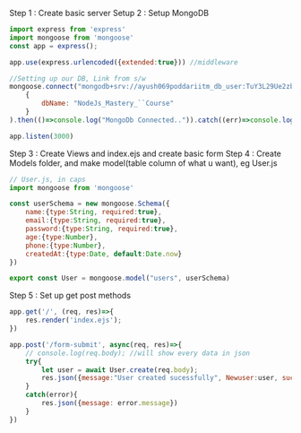 
Step 1 : Create basic server
Setup 2 : Setup MongoDB
```js
import express from 'express'
import mongoose from 'mongoose'
const app = express();

app.use(express.urlencoded({extended:true})) //middleware

//Setting up our DB, Link from s/w
mongoose.connect("mongodb+srv://ayush069poddariitm_db_user:TuY3L29Ue2zbFVlR@cluster0.nhqv7o4.mongodb.net/",
    {
        dbName: "NodeJs_Mastery_``Course"
    }
).then(()=>console.log("MongoDb Connected..")).catch((err)=>console.log(err))

app.listen(3000)

```

Step 3 : Create Views and index.ejs and create basic form
Step 4 : Create Models folder, and make model(table column of what u want), eg User.js
```js
// User.js, in caps
import mongoose from 'mongoose'

const userSchema = new mongoose.Schema({
    name:{type:String, required:true},
    email:{type:String, required:true},
    password:{type:String, required:true},
    age:{type:Number},
    phone:{type:Number},
    createdAt:{type:Date, default:Date.now}
})

export const User = mongoose.model("users", userSchema)
```

Step 5 : Set up get post methods
```js
app.get('/', (req, res)=>{
    res.render('index.ejs');
})

app.post('/form-submit', async(req, res)=>{
    // console.log(req.body); //will show every data in json
    try{
        let user = await User.create(req.body);
        res.json({message:"User created sucessfully", Newuser:user, success:true});
    }
    catch(error){
        res.json({message: error.message})
    }
})
```
